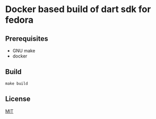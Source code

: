 # Docker based build of dart sdk for fedora

## Prerequisites

* GNU make
* docker

## Build

```
make build
```

## License

[MIT](./license.txt)
